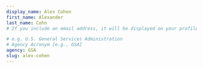 ```yaml
---
display_name: Alex Cohen
first_name: Alexander
last_name: Cohn
# If you include an email address, it will be displayed on your profile page

# e.g. U.S. General Services Administration
# Agency Acronym [e.g., GSA]
agency: GSA
slug: alex-cohen
---
```

